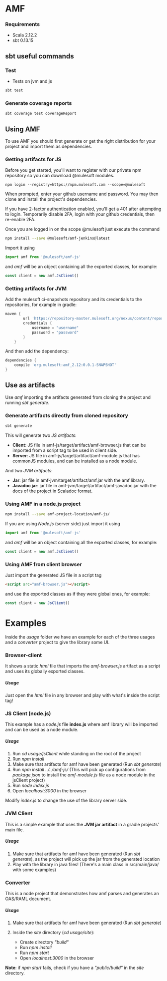 # AMF

### Requirements
* Scala 2.12.2
* sbt 0.13.15

## sbt useful commands

### Test
* Tests on jvm and js
```sh
sbt test
```

### Generate coverage reports
```sh
sbt coverage test coverageReport
```

## Using AMF

To use AMF you should first generate or get the right distribution for your project and import them as dependencies.

### Getting artifacts for JS

Before you get started, you'll want to register with our private npm repository so you can download @mulesoft modules.

```
npm login --registry=https://npm.mulesoft.com --scope=@mulesoft
```

When prompted, enter your github username and password. You may then clone and install the project's dependencies.

If you have 2-factor authentication enabled, you'll get a 401 after attempting to login. Temporarily disable 2FA, login with your github credentials, then re-enable 2FA.

Once you are logged in on the scope @mulesoft just execute the command

```bash
npm install --save @mulesoft/amf-jenkins@latest
```

Import it using
```javascript
import amf from '@mulesoft/amf-js'
```

and *amf* will be an object containing all the exported classes, for example:
```javascript
const client = new amf.JsClient()
```

### Getting artifacts for JVM

Add the mulesoft ci-snapshots repository and its credentials to the repositories, for example in gradle:

```groovy
maven {
        url 'https://repository-master.mulesoft.org/nexus/content/repositories/ci-snapshots'
        credentials {
            username = "username"
            password = "password"
        }
    }
```

And then add the dependency:

```groovy
dependencies {
    compile 'org.mulesoft:amf_2.12:0.0.1-SNAPSHOT'
}
```

## Use as artifacts

Use *amf* importing the artifacts generated from cloning the project and running *sbt generate*.

### Generate artifacts directly from cloned repository
```sh
sbt generate
```
This will generate two *JS artifacts*:
- **Client**: JS file in amf-js/target/artifact/amf-browser.js that can be imported from a script tag to be used in client side.
- **Server**: JS file in amf-js/target/artifact/amf-module.js that has commonJS modules, and can be installed as a node module.

And two *JVM artifacts*:
- **Jar**: jar file in amf-jvm/target/artifact/amf.jar with the amf library.
- **Javadoc jar**: jar file in amf-jvm/target/artifact/amf-javadoc.jar with the docs of the project in Scaladoc format.

### Using AMF in a node.js project

```bash
npm install --save amf-project-location/amf-js/
```

If you are using *Node.js* (server side) just import it using
```javascript
import amf from '@mulesoft/amf-js'
```

and *amf* will be an object containing all the exported classes, for example:
```javascript
const client = new amf.JsClient()
```

### Using AMF from client browser

Just import the generated JS file in a script tag
```html
<script src="amf-browser.js"></script>
```

and use the exported classes as if they were global ones, for example:
```javascript
const client = new JsClient()
```

# Examples

Inside the *usage* folder we have an example for each of the three usages and a *converter* project to give the library some UI.

### Browser-client

It shows a static *html* file that imports the *amf-browser.js* artifact as a script and uses its globally exported classes.

##### Usage

Just open the *html* file in any browser and play with what's inside the script tag!

### JS Client (node.js)

This example has a *node.js* file **index.js** where amf library will be imported and can be used as a node module.

##### Usage

1. Run *cd usage/jsClient* while standing on the root of the project
2. Run *npm install*
3. Make sure that artifacts for amf have been generated (Run *sbt generate*)
4. Run *npm install ../../amf-js/* (This will pick up configurations from *package.json* to install the *amf-module.js* file as a node module in the jsClient project)
5. Run *node index.js*
6. Open *localhost:3000* in the browser

Modify *index.js* to change the use of the library server side.

### JVM Client

This is a simple example that uses the **JVM jar artifact** in a gradle projects' main file.

##### Usage

1. Make sure that artifacts for amf have been generated (Run *sbt generate*), as the project will pick up the jar from the generated location
2. Play with the library in java files! (There's a main class in src/main/java/ with some examples)

### Converter

This is a node project that demonstrates how amf parses and generates an OAS/RAML document.

##### Usage

1. Make sure that artifacts for amf have been generated (Run *sbt generate*)

2. Inside the *site* directory (*cd usage/site*):
    - Create directory *"build"*
    - Run *npm install*
    - Run *npm start*
    - Open *localhost:3000* in the browser

**Note**: if *npm start* fails, check if you have a *"public/build"* in the *site* directory.